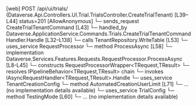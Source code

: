 [web] POST /api/ui/trials/  (Dataverse.Api.Controllers.UI.Trial.TrialsController.CreateTrialTenant)  [L39–L44] status=201 [AllowAnonymous]
  └─ sends_request CreateTrialTenantCommand [L43]
    └─ handled_by Dataverse.ApplicationService.Commands.Trials.CreateTrialTenantCommandHandler.Handle [L32–L138]
      └─ calls TenantRepository.WriteTable [L53]
      └─ uses_service RequestProcessor
        └─ method ProcessAsync [L58]
          └─ implementation Dataverse.Services.Features.Requests.RequestProcessor.ProcessAsync [L8-L45]
            └─ constructs RequestProcessorWrapper<TRequest,TResult>
            └─ resolves IPipelineBehavior<TRequest,TResult> chain
            └─ invokes IAsyncRequestHandler<TRequest,TResult>.Handle
      └─ uses_service TenantCreationConfig
        └─ method AutomatedCreationUserLimit [L71]
          └─ ... (no implementation details available)
      └─ uses_service TrialConfig
        └─ method TestingMode [L60]
          └─ ... (no implementation details available)

